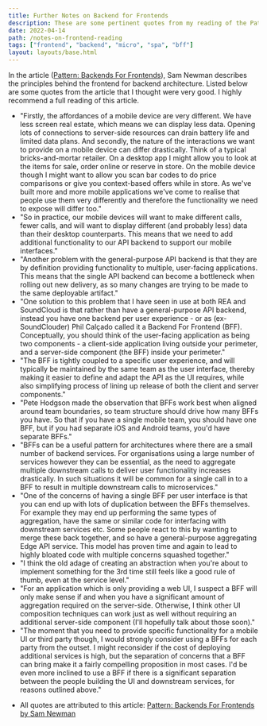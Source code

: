 ```yaml
---
title: Further Notes on Backend for Frontends
description: These are some pertinent quotes from my reading of the Pattern Backends For Frontends article.
date: 2022-04-14
path: /notes-on-frontend-reading
tags: ["frontend", "backend", "micro", "spa", "bff"]
layout: layouts/base.html
---
```


In the article ([Pattern: Backends For Frontends](https://samnewman.io/patterns/architectural/bff/)), Sam Newman describes the principles behind the frontend for backend architecture. Listed below are some quotes from the article that I thought were very good. I highly recommend a full reading of this article.

- "Firstly, the affordances of a mobile device are very different. We have less screen real estate, which means we can display less data. Opening lots of connections to server-side resources can drain battery life and limited data plans. And secondly, the nature of the interactions we want to provide on a mobile device can differ drastically. Think of a typical bricks-and-mortar retailer. On a desktop app I might allow you to look at the items for sale, order online or reserve in store. On the mobile device though I might want to allow you scan bar codes to do price comparisons or give you context-based offers while in store. As we've built more and more mobile applications we've come to realise that people use them very differently and therefore the functionality we need to expose will differ too."
- "So in practice, our mobile devices will want to make different calls, fewer calls, and will want to display different (and probably less) data than their desktop counterparts. This means that we need to add additional functionality to our API backend to support our mobile interfaces."
- "Another problem with the general-purpose API backend is that they are by definition providing functionality to multiple, user-facing applications. This means that the single API backend can become a bottleneck when rolling out new delivery, as so many changes are trying to be made to the same deployable artifact."
- "One solution to this problem that I have seen in use at both REA and SoundCloud is that rather than have a general-purpose API backend, instead you have one backend per user experience - or as (ex-SoundClouder) Phil Calçado called it a Backend For Frontend (BFF). Conceptually, you should think of the user-facing application as being two components - a client-side application living outside your perimeter, and a server-side component (the BFF) inside your perimeter."
- "The BFF is tightly coupled to a specific user experience, and will typically be maintained by the same team as the user interface, thereby making it easier to define and adapt the API as the UI requires, while also simplifying process of lining up release of both the client and server components."
- "Pete Hodgson made the observation that BFFs work best when aligned around team boundaries, so team structure should drive how many BFFs you have. So that if you have a single mobile team, you should have one BFF, but if you had separate iOS and Android teams, you'd have separate BFFs."
- "BFFs can be a useful pattern for architectures where there are a small number of backend services. For organisations using a large number of services however they can be essential, as the need to aggregate multiple downstream calls to deliver user functionality increases drastically. In such situations it will be common for a single call in to a BFF to result in multiple downstream calls to microservices."
- "One of the concerns of having a single BFF per user interface is that you can end up with lots of duplication between the BFFs themselves. For example they may end up performing the same types of aggregation, have the same or similar code for interfacing with downstream services etc. Some people react to this by wanting to merge these back together, and so have a general-purpose aggregating Edge API service. This model has proven time and again to lead to highly bloated code with multiple concerns squashed together."
- "I think the old adage of creating an abstraction when you're about to implement something for the 3rd time still feels like a good rule of thumb, even at the service level."
- "For an application which is only providing a web UI, I suspect a BFF will only make sense if and when you have a significant amount of aggregation required on the server-side. Otherwise, I think other UI composition techniques can work just as well without requiring an additional server-side component (I'll hopefully talk about those soon)."
- "The moment that you need to provide specific functionality for a mobile UI or third party though, I would strongly consider using a BFFs for each party from the outset. I might reconsider if the cost of deploying additional services is high, but the separation of concerns that a BFF can bring make it a fairly compelling proposition in most cases. I'd be even more inclined to use a BFF if there is a significant separation between the people building the UI and downstream services, for reasons outlined above."

* All quotes are attributed to this article: [Pattern: Backends For Frontends by Sam Newman](https://samnewman.io/patterns/architectural/bff/)
